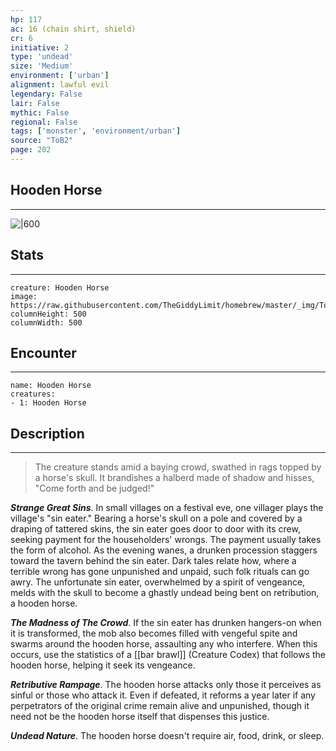 ```yaml
---
hp: 117
ac: 16 (chain shirt, shield)
cr: 6
initiative: 2
type: 'undead'    
size: 'Medium'
environment: ['urban']
alignment: lawful evil
legendary: False
lair: False
mythic: False
regional: False
tags: ['monster', 'environment/urban']
source: "ToB2"
page: 202
---
```


## Hooden Horse
---

![|600](https://raw.githubusercontent.com/TheGiddyLimit/homebrew/master/_img/ToB2/creature/Hooden%20Horse.webp)

## Stats
---

```statblock
creature: Hooden Horse
image: https://raw.githubusercontent.com/TheGiddyLimit/homebrew/master/_img/ToB2/creature/token/Hooden%20Horse%20%28Token%29.png
columnHeight: 500
columnWidth: 500
```

## Encounter
---

```encounter-table
name: Hooden Horse
creatures:
- 1: Hooden Horse
```

## Description
---
>The creature stands amid a baying crowd, swathed in rags topped by a horse's skull. It brandishes a halberd made of shadow and hisses, "Come forth and be judged!"

**_Strange Great Sins_**. In small villages on a festival eve, one villager plays the village's "sin eater." Bearing a horse's skull on a pole and covered by a draping of tattered skins, the sin eater goes door to door with its crew, seeking payment for the householders' wrongs. The payment usually takes the form of alcohol. As the evening wanes, a drunken procession staggers toward the tavern behind the sin eater. Dark tales relate how, where a terrible wrong has gone unpunished and unpaid, such folk rituals can go awry. The unfortunate sin eater, overwhelmed by a spirit of vengeance, melds with the skull to become a ghastly undead being bent on retribution, a hooden horse.

**_The Madness of The Crowd_**. If the sin eater has drunken hangers-on when it is transformed, the mob also becomes filled with vengeful spite and swarms around the hooden horse, assaulting any who interfere. When this occurs, use the statistics of a [[bar brawl]] (Creature Codex) that follows the hooden horse, helping it seek its vengeance.

**_Retributive Rampage_**. The hooden horse attacks only those it perceives as sinful or those who attack it. Even if defeated, it reforms a year later if any perpetrators of the original crime remain alive and unpunished, though it need not be the hooden horse itself that dispenses this justice.

**_Undead Nature_**. The hooden horse doesn't require air, food, drink, or sleep.






